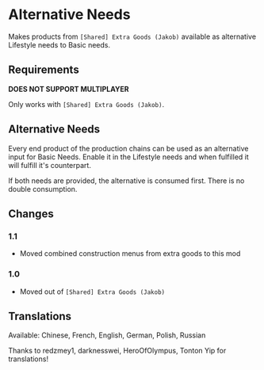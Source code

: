 # Alternative Needs

Makes products from `[Shared] Extra Goods (Jakob)` available as alternative Lifestyle needs to Basic needs.

## Requirements

**DOES NOT SUPPORT MULTIPLAYER**

Only works with `[Shared] Extra Goods (Jakob)`.

## Alternative Needs

Every end product of the production chains can be used as an alternative input for Basic Needs.
Enable it in the Lifestyle needs and when fulfilled it will fulfill it's counterpart.

If both needs are provided, the alternative is consumed first.
There is no double consumption.

## Changes

### 1.1

- Moved combined construction menus from extra goods to this mod

### 1.0

- Moved out of `[Shared] Extra Goods (Jakob)`

## Translations

Available: Chinese, French, English, German, Polish, Russian

Thanks to redzmey1, darknesswei, HeroOfOlympus, Tonton Yip for translations!
